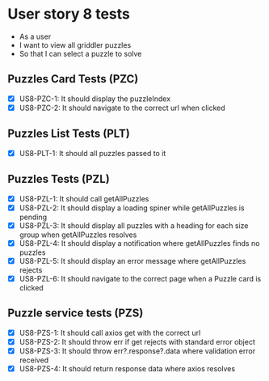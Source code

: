 # User story 8 tests

- As a user
- I want to view all griddler puzzles
- So that I can select a puzzle to solve

## Puzzles Card Tests (PZC)

- [x] US8-PZC-1: It should display the puzzleIndex
- [x] US8-PZC-2: It should navigate to the correct url when clicked

## Puzzles List Tests (PLT)

- [x] US8-PLT-1: It should all puzzles passed to it

## Puzzles Tests (PZL)

- [x] US8-PZL-1: It should call getAllPuzzles
- [x] US8-PZL-2: It should display a loading spiner while getAllPuzzles is pending
- [x] US8-PZL-3: It should display all puzzles with a heading for each size group when getAllPuzzles resolves
- [x] US8-PZL-4: It should display a notification where getAllPuzzles finds no puzzles
- [x] US8-PZL-5: It should display an error message where getAllPuzzles rejects
- [x] US8-PZL-6: It should navigate to the correct page when a Puzzle card is clicked

## Puzzle service tests (PZS)

- [x] US8-PZS-1: It should call axios get with the correct url
- [x] US8-PZS-2: It should throw err if get rejects with standard error object
- [x] US8-PZS-3: It should throw err?.response?.data where validation error received
- [x] US8-PZS-4: It should return response data where axios resolves

